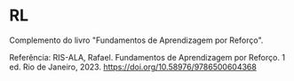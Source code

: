 # RL
Complemento do livro "Fundamentos de Aprendizagem por Reforço".

Referência:
RIS-ALA, Rafael. Fundamentos de Aprendizagem por Reforço. 1 ed. Rio de Janeiro, 2023. https://doi.org/10.58976/9786500604368

